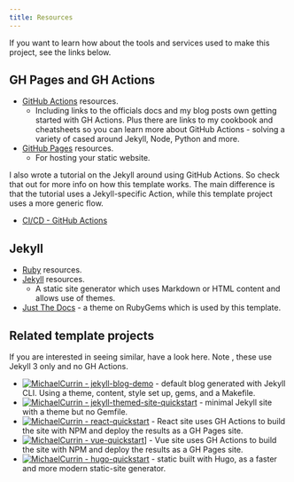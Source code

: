 ```yaml
---
title: Resources
---
```


If you want to learn how about the tools and services used to make this project, see the links below.


## GH Pages and GH Actions

- [GitHub Actions](https://michaelcurrin.github.io/dev-resources/resources/ci-cd/github-actions/) resources.
    - Including links to the officials docs and my blog posts own getting started with GH Actions. Plus there are links to my cookbook and cheatsheets so you can learn more about GitHub Actions - solving a variety of cased around Jekyll, Node, Python and more.
- [GitHub Pages](https://michaelcurrin.github.io/dev-resources/resources/web/github-pages.html) resources.
    - For hosting your static website.

I also wrote a tutorial on the Jekyll around using GitHub Actions. So check that out for more info on how this template works. The main difference is that the tutorial uses a Jekyll-specific Action, while this template project uses a more generic flow.

- [CI/CD - GitHub Actions](https://jekyllrb.com/docs/continuous-integration/github-actions/)


## Jekyll

- [Ruby](https://michaelcurrin.github.io/dev-resources/resources/ruby/) resources.
- [Jekyll](https://michaelcurrin.github.io/dev-resources/resources/jekyll/) resources.
    - A static site generator which uses Markdown or HTML content and allows use of themes.
- [Just The Docs](https://rubygems.org/gems/just-the-docs) - a theme on RubyGems which is used by this template.


## Related template projects

If you are interested in seeing similar, have a look here. Note , these use Jekyll 3 only and no GH Actions.

- [![MichaelCurrin - jekyll-blog-demo](https://img.shields.io/static/v1?label=MichaelCurrin&message=jekyll-blog-demo&color=blue&logo=github)](https://github.com/MichaelCurrin/jekyll-blog-demo) - default blog generated with Jekyll CLI. Using a theme, content, style set up, gems, and a Makefile.
- [![MichaelCurrin - jekyll-themed-site-quickstart](https://img.shields.io/static/v1?label=MichaelCurrin&message=jekyll-blog-demo&color=blue&logo=github)](https://github.com/MichaelCurrin/jekyll-blog-demo) - minimal Jekyll site with a theme but no Gemfile.
- [![MichaelCurrin - react-quickstart](https://img.shields.io/static/v1?label=MichaelCurrin&message=react-quickstart&color=blue&logo=github)](https://github.com/MichaelCurrin/react-quickstart "Go to GitHub repo") - React site uses GH Actions to build the site with NPM and deploy the results as a GH Pages site.
- [![MichaelCurrin - vue-quickstart](https://img.shields.io/static/v1?label=MichaelCurrin&message=vue-quickstart&color=blue&logo=github)](https://github.com/MichaelCurrin/vue-quickstart "Go to GitHub repo")] - Vue site uses GH Actions to build the site with NPM and deploy the results as a GH Pages site.
- [![MichaelCurrin - hugo-quickstart](https://img.shields.io/static/v1?label=MichaelCurrin&message=hugo-quickstart&color=blue&logo=github)](https://github.com/MichaelCurrin/hugo-quickstart "Go to GitHub repo") - static built with Hugo, as a faster and more modern static-site generator.

